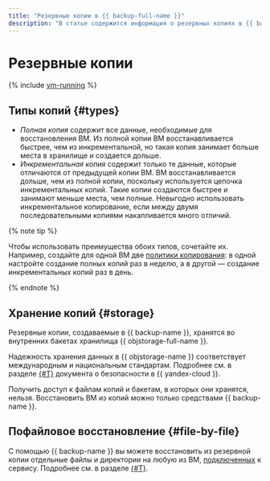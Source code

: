 ```yaml
---
title: "Резервные копии в {{ backup-full-name }}"
description: "В статье содержится информация о резервных копиях в {{ backup-name }}."
---
```


# Резервные копии

{% include [vm-running](../../_includes/backup/vm-running.md) %}

## Типы копий {#types}

* _Полная копия_ содержит все данные, необходимые для восстановления ВМ. Из полной копии ВМ восстанавливается быстрее, чем из инкрементальной, но такая копия занимает больше места в хранилище и создается дольше.
* _Инкрементальная копия_ содержит только те данные, которые отличаются от предыдущей копии ВМ. ВМ восстанавливается дольше, чем из полной копии, поскольку используется цепочка инкрементальных копий. Такие копии создаются быстрее и занимают меньше места, чем полные. Невыгодно использовать инкрементальное копирование, если между двумя последовательными копиями накапливается много отличий.

{% note tip %}

Чтобы использовать преимущества обоих типов, сочетайте их. Например, создайте для одной ВМ две [политики копирования](policy.md): в одной настройте создание полных копий раз в неделю, а в другой — создание инкрементальных копий раз в день.

{% endnote %}

## Хранение копий {#storage}

Резервные копии, создаваемые в {{ backup-name }}, хранятся во внутренних бакетах хранилища {{ objstorage-full-name }}. 

Надежность хранения данных в {{ objstorage-name }} соответствует международным и национальным стандартам. Подробнее см. в разделе [{#T}](../../security/conform.md) документа о безопасности в {{ yandex-cloud }}.

Получить доступ к файлам копий и бакетам, в которых они хранятся, нельзя. Восстановить ВМ из копий можно только средствами {{ backup-name }}.

## Пофайловое восстановление {#file-by-file}

C помощью {{ backup-name }} вы можете восстановить из резервной копии отдельные файлы и директории на любую из ВМ, [подключенных](vm-connection.md) к сервису. Подробнее см. в разделе [{#T}](../operations/backup-vm/recover-file-by-file.md).
